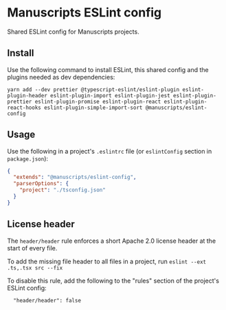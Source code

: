 # Manuscripts ESLint config

Shared ESLint config for Manuscripts projects.

## Install

Use the following command to install ESLint, this shared config and the plugins needed as dev dependencies:

`yarn add --dev prettier @typescript-eslint/eslint-plugin eslint-plugin-header eslint-plugin-import eslint-plugin-jest eslint-plugin-prettier eslint-plugin-promise eslint-plugin-react eslint-plugin-react-hooks eslint-plugin-simple-import-sort @manuscripts/eslint-config
`

## Usage

Use the following in a project's `.eslintrc` file (or `eslintConfig` section in `package.json`):

```json
{
  "extends": "@manuscripts/eslint-config",
  "parserOptions": {
    "project": "./tsconfig.json"
  }
}
```

## License header

The `header/header` rule enforces a short Apache 2.0 license header at the start of every file. 

To add the missing file header to all files in a project, run `eslint --ext .ts,.tsx src --fix`

To disable this rule, add the following to the "rules" section of the project's ESLint config:

```
  "header/header": false
```
